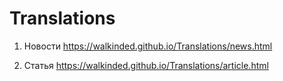 # Translations

1. Новости https://walkinded.github.io/Translations/news.html

2. Статья https://walkinded.github.io/Translations/article.html
